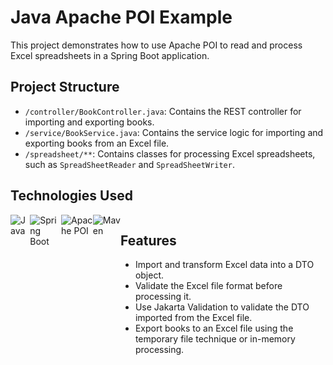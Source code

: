 # Java Apache POI Example

This project demonstrates how to use Apache POI to read and process Excel spreadsheets in a Spring
Boot application.

## Project Structure

- `/controller/BookController.java`: Contains the REST controller for importing and exporting books.
- `/service/BookService.java`: Contains the service logic for importing and exporting books from an
  Excel file.
- `/spreadsheet/**`: Contains classes for processing Excel spreadsheets, such as `SpreadSheetReader`
  and `SpreadSheetWriter`.

## Technologies Used
<div style="display: flex; gap: "10px">
  <img src="https://img.shields.io/badge/Java-ED8B00?style=for-the-badge&logo=openjdk&logoColor=white" alt="Java" /> 
  <img src="https://img.shields.io/badge/Spring_Boot-6DB33F?style=for-the-badge&logo=spring&logoColor=white" alt="Spring Boot" /> 
  <img src="https://img.shields.io/badge/Apache_POI-A8B9CC?style=for-the-badge&logo=apache&logoColor=white" alt="Apache POI" /> 
  <img src="https://img.shields.io/badge/Maven-C71A36?style=for-the-badge&logo=apache-maven&logoColor=white" alt="Maven" />
<div/>
  
## Features

[//]: # (Copilot, write about the features of the project here, such as the ability to import a excel file, ttransformit it into a DTO validating the fiels, using own java or for example, jakarta validation, and export files by temporary file technique or in memory)

- Import and transform Excel data into a DTO object.
- Validate the Excel file format before processing it.
- Use Jakarta Validation to validate the DTO imported from the Excel file.
- Export books to an Excel file using the temporary file technique or in-memory processing.
